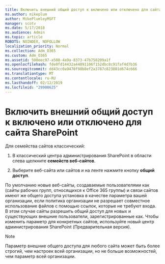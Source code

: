 ```yaml
---
title: Включить внешний общий доступ к включено или отключено для сайта
ms.author: mikeplum
author: MikePlumleyMSFT
manager: scotv
ms.date: 5/17/2018
ms.audience: Admin
ms.topic: article
ROBOTS: NOINDEX, NOFOLLOW
localization_priority: Normal
ms.collection: Adm_O365
ms.custom: Adm_O365
ms.assetid: 500eec97-a508-4a9a-8373-47b758209a1f
ms.openlocfilehash: fde0fd14432a44891106f152dbc8c91faf4d7b36
ms.sourcegitcommit: dd43cc0a9470f98b8ef2a3787c823801d674c666
ms.translationtype: MT
ms.contentlocale: ru-RU
ms.lasthandoff: 02/12/2019
ms.locfileid: "29900625"
---
```

# <a name="turn-external-sharing-on-or-off-for-a-sharepoint-site"></a>Включить внешний общий доступ к включено или отключено для сайта SharePoint

Для семейства сайтов классический:
  
1. В классический центра администрирования SharePoint в области слева щелкните **семейств веб-сайтов**.
    
2. Выберите веб-сайта или сайтов и на ленте нажмите кнопку **общий доступ**.
    
По умолчанию новые веб-сайты, создаваемые пользователями как (сайты рабочих групп, относящихся к Office 365 группы) и связи сайтов имеют же общего доступа установка в качестве параметра вашей организации, если политика организации не разрешает совместное использование файлов с помощью ссылок, которые не требуют входа. В этом случае сайты разрешить общий доступ для новых и существующих внешние пользователи, зарегистрированные как. Чтобы изменить параметр для конкретных сайтов, используйте новый центр администрирования SharePoint (Предварительная версия).
  
> [!NOTE]
> Параметр внешние общего доступа для любого сайта может быть более строгий, чем настроек всей организации, но не больше возможностей, чем параметр всей организации. 
  

